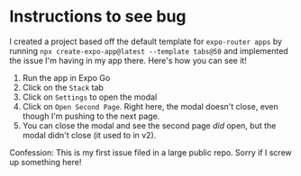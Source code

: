 # Instructions to see bug

I created a project based off the default template for `expo-router apps` by running `npx create-expo-app@latest --template tabs@50` and implemented the issue I'm having in my app there. Here's how you can see it!

1. Run the app in Expo Go
2. Click on the `Stack` tab
3. Click on `Settings` to open the modal
4. Click on `Open Second Page`. Right here, the modal doesn't close, even though I'm pushing to the next page.
5. You can close the modal and see the second page _did_ open, but the modal didn't close (it used to in v2).

Confession: This is my first issue filed in a large public repo. Sorry if I screw up something here!
